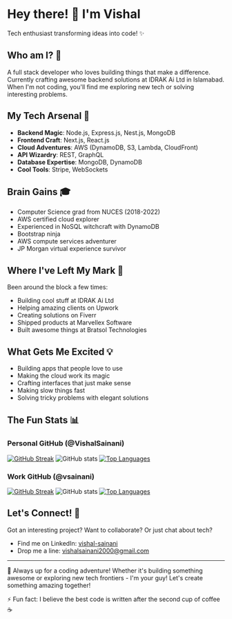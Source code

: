 # Hey there! 👋 I'm Vishal

Tech enthusiast transforming ideas into code! ✨

## Who am I? 🤔

A full stack developer who loves building things that make a difference. Currently crafting awesome backend solutions at IDRAK Ai Ltd in Islamabad. When I'm not coding, you'll find me exploring new tech or solving interesting problems.

## My Tech Arsenal 🚀

- **Backend Magic**: Node.js, Express.js, Nest.js, MongoDB
- **Frontend Craft**: Next.js, React.js
- **Cloud Adventures**: AWS (DynamoDB, S3, Lambda, CloudFront)
- **API Wizardry**: REST, GraphQL
- **Database Expertise**: MongoDB, DynamoDB
- **Cool Tools**: Stripe, WebSockets

## Brain Gains 🎓

- Computer Science grad from NUCES (2018-2022)
- AWS certified cloud explorer
- Experienced in NoSQL witchcraft with DynamoDB
- Bootstrap ninja
- AWS compute services adventurer
- JP Morgan virtual experience survivor

## Where I've Left My Mark 💼

Been around the block a few times:
- Building cool stuff at IDRAK Ai Ltd
- Helping amazing clients on Upwork
- Creating solutions on Fiverr
- Shipped products at Marvellex Software
- Built awesome things at Bratsol Technologies

## What Gets Me Excited 💡

- Building apps that people love to use
- Making the cloud work its magic
- Crafting interfaces that just make sense
- Making slow things fast
- Solving tricky problems with elegant solutions

## The Fun Stats 📊

### Personal GitHub (@VishalSainani)
[![GitHub Streak](https://github-readme-streak-stats.herokuapp.com/?user=VishalSainani&theme=tokyonight)](https://github.com/VishalSainani)
![GitHub stats](https://github-readme-stats.vercel.app/api?username=VishalSainani&show_icons=true&theme=tokyonight)
[![Top Languages](https://github-readme-stats.vercel.app/api/top-langs/?username=VishalSainani&layout=compact&theme=tokyonight)](https://github.com/VishalSainani)

### Work GitHub (@vsainani)
[![GitHub Streak](https://github-readme-streak-stats.herokuapp.com/?user=vsainani&theme=tokyonight)](https://github.com/vsainani)
![GitHub stats](https://github-readme-stats.vercel.app/api?username=vsainani&show_icons=true&theme=tokyonight)
[![Top Languages](https://github-readme-stats.vercel.app/api/top-langs/?username=vsainani&layout=compact&theme=tokyonight)](https://github.com/vsainani)

## Let's Connect! 🤝

Got an interesting project? Want to collaborate? Or just chat about tech?

- Find me on LinkedIn: [vishal-sainani](https://www.linkedin.com/in/vishal-sainani)
- Drop me a line: vishalsainani2000@gmail.com

---

🌟 Always up for a coding adventure! Whether it's building something awesome or exploring new tech frontiers - I'm your guy! Let's create something amazing together! 

⚡ Fun fact: I believe the best code is written after the second cup of coffee ☕
